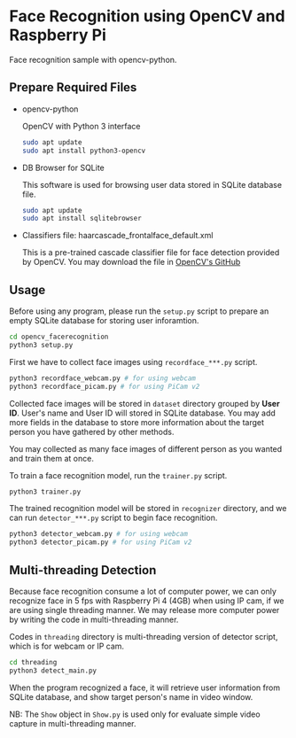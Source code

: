 # Face Recognition using OpenCV and Raspberry Pi

Face recognition sample with opencv-python.

## Prepare Required Files

* opencv-python
   
   OpenCV with Python 3 interface

   ```bash
   sudo apt update
   sudo apt install python3-opencv
   ```
* DB Browser for SQLite
   
   This software is used for browsing user data stored in SQLite database file.
   
   ```bash
   sudo apt update
   sudo apt install sqlitebrowser
   ```

* Classifiers file: haarcascade_frontalface_default.xml
   
   This is a pre-trained cascade classifier file for face detection provided by OpenCV. You may download the file in [OpenCV's GitHub](https://github.com/opencv/opencv/tree/master/data/haarcascades)

## Usage

Before using any program, please run the `setup.py` script to prepare an empty SQLite database for storing user inforamtion.

```bash
cd opencv_facerecognition
python3 setup.py
```

First we have to collect face images using `recordface_***.py` script.

```bash
python3 recordface_webcam.py # for using webcam
python3 recordface_picam.py # for using PiCam v2
```

Collected face images will be stored in `dataset` directory grouped by **User ID**. User's name and User ID will stored in SQLite database. You may add more fields in the database to store more information about the target person you have gathered by other methods.

You may collected as many face images of different person as you wanted and train them at once.

To train a face recognition model, run the `trainer.py` script.

``` bash
python3 trainer.py
```

The trained recognition model will be stored in `recognizer` directory, and we can run `detector_***.py` script to begin face recognition.

```bash
python3 detector_webcam.py # for using webcam
python3 detector_picam.py # for using PiCam v2
```

## Multi-threading Detection

Because face recognition consume a lot of computer power, we can only recognize face in 5 fps with Raspberry Pi 4 (4GB) when using IP cam, if we are using single threading manner. We may release more computer power by writing the code in multi-threading manner.

Codes in `threading` directory is multi-threading version of detector script, which is for webcam or IP cam.

```bash
cd threading
python3 detect_main.py
```

When the program recognized a face, it will retrieve user information from SQLite database, and show target person's name in video window.

NB: The `Show` object in `Show.py` is used only for evaluate simple video capture in multi-threading manner.
